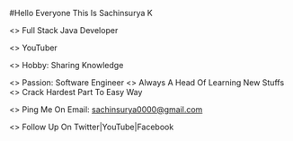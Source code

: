 #Hello Everyone This Is Sachinsurya K

<> Full Stack Java Developer

<> YouTuber

<> Hobby: Sharing Knowledge

<> Passion: Software Engineer
<> Always A Head Of Learning New Stuffs
<> Crack Hardest Part To Easy Way

<> Ping Me On Email: sachinsurya0000@gmail.com

<> Follow Up On Twitter|YouTube|Facebook
